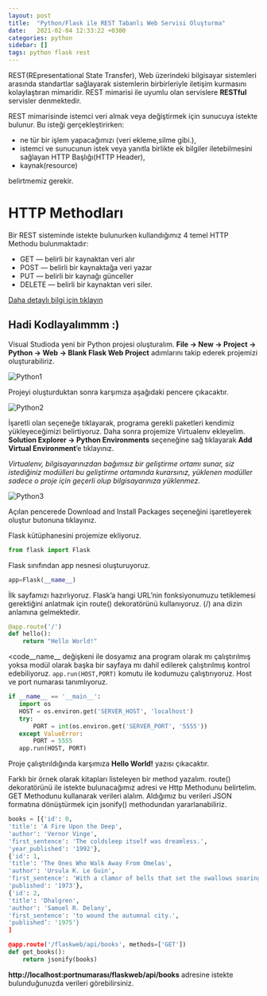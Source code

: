 ```yaml
---
layout: post
title:  "Python/Flask ile REST Tabanlı Web Servisi Oluşturma"
date:   2021-02-04 12:33:22 +0300
categories: python 
sidebar: []
tags: python flask rest
---
```


REST(REpresentational State Transfer), Web üzerindeki bilgisayar sistemleri arasında standartlar sağlayarak sistemlerin birbirleriyle iletişim kurmasını kolaylaştıran mimaridir. REST mimarisi ile uyumlu olan servislere **RESTful** servisler denmektedir.

REST mimarisinde istemci veri almak veya değiştirmek için sunucuya istekte bulunur. Bu isteği gerçekleştirirken:

- ne tür bir işlem yapacağımızı (veri ekleme,silme gibi.),
- istemci ve sunucunun istek veya yanıtla birlikte ek bilgiler iletebilmesini sağlayan HTTP Başlığı(HTTP Header),
- kaynak(resource)

belirtmemiz gerekir.

# HTTP Methodları

Bir REST sisteminde istekte bulunurken kullandığımız 4 temel HTTP Methodu bulunmaktadır:

- GET — belirli bir kaynaktan veri alır
- POST — belirli bir kaynaktağa veri yazar
- PUT — belirli bir kaynağı günceller
- DELETE — belirli bir kaynaktan veri siler.

[Daha detaylı bilgi için tıklayın](https://restfulapi.net/)

## Hadi Kodlayalımmm :)
 
Visual Studioda yeni bir Python projesi oluşturalım. **File -> New -> Project -> Python -> Web -> Blank Flask Web Project** adımlarını takip ederek projemizi oluşturabiliriz.

![Python1](https://i.ibb.co/MPnrZsM/python1.png)

Projeyi oluşturduktan sonra karşımıza aşağıdaki pencere çıkacaktır.

![Python2](https://i.ibb.co/s5vvc68/python2.png)

İşaretli olan seçeneğe tıklayarak, programa gerekli paketleri kendimiz yükleyeceğimizi belirtiyoruz.
Daha sonra projemize Virtualenv ekleyelim. **Solution Explorer -> Python Environments** seçeneğine sağ tıklayarak **Add Virtual Environment**’e tıklayınız.

*Virtualenv, bilgisayarınızdan bağımsız bir geliştirme ortamı sunar, siz istediğiniz modülleri bu geliştirme ortamında kurarsınız, yüklenen modüller sadece o proje için geçerli olup bilgisayarınıza yüklenmez.*

![Python3](https://i.ibb.co/WVkVptv/python3.png)

Açılan pencerede Download and Install Packages seçeneğini işaretleyerek oluştur butonuna tıklayınız.

Flask kütüphanesini projemize ekliyoruz.

```python
from flask import Flask
```

Flask sınıfından app nesnesi oluşturuyoruz.

```python
app=Flask(__name__)
```

İlk sayfamızı hazırlıyoruz. Flask’a hangi URL’nin fonksiyonumuzu tetiklemesi gerektiğini anlatmak için route() dekoratörünü kullanıyoruz. (/) ana dizin anlamına gelmektedir.

```python
@app.route('/')
def hello():
    return "Hello World!"
```

<code__name__</code> değişkeni ile dosyamız ana program olarak mı çalıştırılmış yoksa modül olarak başka bir sayfaya mı dahil edilerek çalıştırılmış kontrol edebiliyoruz. <code>app.run(HOST,PORT)</code> komutu ile kodumuzu çalıştırıyoruz. Host ve port numarası tanımlıyoruz.

 ```python
 if __name__ == '__main__':
    import os
    HOST = os.environ.get('SERVER_HOST', 'localhost')
    try:
        PORT = int(os.environ.get('SERVER_PORT', '5555'))
    except ValueError:
        PORT = 5555
    app.run(HOST, PORT)
```

Proje çalıştırıldığında karşımıza **Hello World!** yazısı çıkacaktır.

Farklı bir örnek olarak kitapları listeleyen bir method yazalım. route() dekoratörünü ile istekte bulunacağımız adresi ve Http Methodunu belirtelim. GET Methodunu kullanarak verileri alalım. Aldığımız bu verileri JSON formatına dönüştürmek için jsonify() methodundan yararlanabiliriz.

```python
books = [{'id': 0,
'title': 'A Fire Upon the Deep',
'author': 'Vernor Vinge',
'first_sentence': 'The coldsleep itself was dreamless.',
'year_published': '1992'},
{'id': 1,
'title': 'The Ones Who Walk Away From Omelas',
'author': 'Ursula K. Le Guin',
'first_sentence': 'With a clamor of bells that set the swallows soaring, the Festival of Summer came to the city Omelas, bright-towered by the sea.',
'published': '1973'},
{'id': 2,
'title': 'Dhalgren',
'author': 'Samuel R. Delany',
'first_sentence': 'to wound the autumnal city.',
'published’: '1975'}
]

@app.route('/flaskweb/api/books', methods=['GET'])
def get_books():
    return jsonify(books)
```

**http://localhost:portnumarası/flaskweb/api/books** adresine istekte bulunduğunuzda verileri görebilirsiniz.